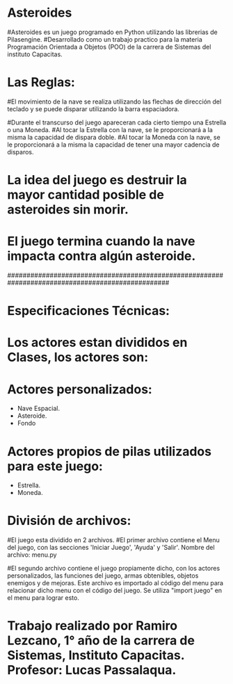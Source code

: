 # Asteroides

#Asteroides es un juego programado en Python utilizando las librerias de Pilasengine.
#Desarrollado como un trabajo practico para la materia Programación Orientada a Objetos (POO) de la carrera de Sistemas del
instituto Capacitas.

# Las Reglas:

#El movimiento de la nave se realiza utilizando las flechas de dirección del teclado y se puede disparar utilizando la
barra espaciadora.

#Durante el transcurso del juego apareceran cada cierto tiempo una Estrella o una Moneda.
#Al tocar la Estrella con la nave, se le proporcionará a la misma la capacidad de dispara doble.
#Al tocar la Moneda con la nave, se le proporcionará a la misma la capacidad de tener una mayor cadencia de disparos.

# La idea del juego es destruir la mayor cantidad posible de asteroides sin morir. 
# El juego termina cuando la nave impacta contra algún asteroide.


##################################################################################################

# Especificaciones Técnicas:

# Los actores estan divididos en Clases, los actores son:

# Actores personalizados:

- Nave Espacial.
- Asteroide.
- Fondo

# Actores propios de pilas utilizados para este juego:

- Estrella.
- Moneda.

# División de archivos:

#El juego esta dividido en 2 archivos.
#El primer archivo contiene el Menu del juego, con las secciones 'Iniciar Juego', 'Ayuda' y 'Salir'.
Nombre del archivo: menu.py

#El segundo archivo contiene el juego propiamente dicho, con los actores personalizados, las funciones del juego, armas obtenibles, objetos enemigos y de mejoras.
Este archivo es importado al código del menu para relacionar dicho menu con el código del juego. Se utiliza "import juego" en el menu para lograr esto.

# Trabajo realizado por Ramiro Lezcano, 1° año de la carrera de Sistemas, Instituto Capacitas. Profesor: Lucas Passalaqua.
